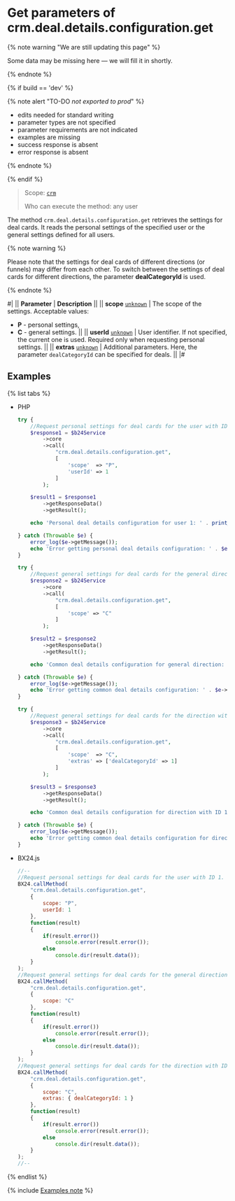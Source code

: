 # Get parameters of crm.deal.details.configuration.get

{% note warning "We are still updating this page" %}

Some data may be missing here — we will fill it in shortly.

{% endnote %}

{% if build == 'dev' %}

{% note alert "TO-DO _not exported to prod_" %}

- edits needed for standard writing
- parameter types are not specified
- parameter requirements are not indicated
- examples are missing
- success response is absent
- error response is absent

{% endnote %}

{% endif %}

> Scope: [`crm`](../../../scopes/permissions.md)
>
> Who can execute the method: any user

The method `crm.deal.details.configuration.get` retrieves the settings for deal cards. It reads the personal settings of the specified user or the general settings defined for all users.

{% note warning %}

Please note that the settings for deal cards of different directions (or funnels) may differ from each other. 
To switch between the settings of deal cards for different directions, the parameter **dealCategoryId** is used.

{% endnote %}

#|
|| **Parameter** | **Description** ||
|| **scope**
[`unknown`](../../../data-types.md) | The scope of the settings. Acceptable values:

- **P** - personal settings,
- **C** - general settings.
 ||
|| **userId**
[`unknown`](../../../data-types.md) | User identifier. If not specified, the current one is used. Required only when requesting personal settings. ||
|| **extras**
[`unknown`](../../../data-types.md) | Additional parameters. Here, the parameter `dealCategoryId` can be specified for deals. ||
|#

## Examples

{% list tabs %}

- PHP

    ```php
    try {
        //Request personal settings for deal cards for the user with ID 1.
        $response1 = $b24Service
            ->core
            ->call(
                "crm.deal.details.configuration.get",
                [
                    'scope'  => "P",
                    'userId' => 1
                ]
            );
    
        $result1 = $response1
            ->getResponseData()
            ->getResult();
    
        echo 'Personal deal details configuration for user 1: ' . print_r($result1, true);
    
    } catch (Throwable $e) {
        error_log($e->getMessage());
        echo 'Error getting personal deal details configuration: ' . $e->getMessage();
    }
    
    try {
        //Request general settings for deal cards for the general direction.
        $response2 = $b24Service
            ->core
            ->call(
                "crm.deal.details.configuration.get",
                [
                    'scope' => "C"
                ]
            );
    
        $result2 = $response2
            ->getResponseData()
            ->getResult();
    
        echo 'Common deal details configuration for general direction: ' . print_r($result2, true);
    
    } catch (Throwable $e) {
        error_log($e->getMessage());
        echo 'Error getting common deal details configuration: ' . $e->getMessage();
    }
    
    try {
        //Request general settings for deal cards for the direction with ID 1.
        $response3 = $b24Service
            ->core
            ->call(
                "crm.deal.details.configuration.get",
                [
                    'scope'  => "C",
                    'extras' => ['dealCategoryId' => 1]
                ]
            );
    
        $result3 = $response3
            ->getResponseData()
            ->getResult();
    
        echo 'Common deal details configuration for direction with ID 1: ' . print_r($result3, true);
    
    } catch (Throwable $e) {
        error_log($e->getMessage());
        echo 'Error getting common deal details configuration for direction with ID 1: ' . $e->getMessage();
    }
    ```

- BX24.js

    ```js
    //--
    //Request personal settings for deal cards for the user with ID 1.
    BX24.callMethod(
        "crm.deal.details.configuration.get",
        {
            scope: "P",
            userId: 1
        },
        function(result)
        {
            if(result.error())
                console.error(result.error());
            else
                console.dir(result.data());
        }
    );
    //Request general settings for deal cards for the general direction.
    BX24.callMethod(
        "crm.deal.details.configuration.get",
        {
            scope: "C"
        },
        function(result)
        {
            if(result.error())
                console.error(result.error());
            else
                console.dir(result.data());
        }
    );
    //Request general settings for deal cards for the direction with ID 1.
    BX24.callMethod(
        "crm.deal.details.configuration.get",
        {
            scope: "C",
            extras: { dealCategoryId: 1 }
        },
        function(result)
        {
            if(result.error())
                console.error(result.error());
            else
                console.dir(result.data());
        }
    );
    //--
    ```

{% endlist %}

{% include [Examples note](../../../../_includes/examples.md) %}